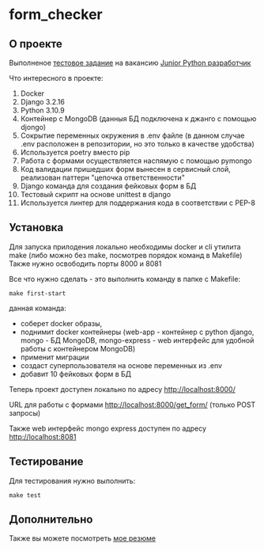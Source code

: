 # form_checker

## О проекте

Выполненое [тестовое задание](https://docs.google.com/document/d/1fMFwPBs53xzcrltEFOpEG4GWTaQ-5jvVLrNT6_hmC7I/edit?usp=sharing) на вакансию [Junior Python разработчик](https://ufa.hh.ru/vacancy/74409375)

Что интересного в проекте:
1. Docker
2. Django 3.2.16
3. Python 3.10.9
4. Контейнер с MongoDB (данныя БД подключена к джанго с помощью djongo)
5. Сокрытие переменных окружения в .env файле (в данном случае .env расположен в репозитории, но это только в качестве удобства)
6. Используется poetry вместо pip
7. Работа с формами осуществляется наспямую с помощью pymongo
8. Код валидации пришедших форм вынесен в сервисный слой, реализован паттерн "цепочка ответственности"
9. Django команда для создания фейковых форм в БД
10. Тестовый скрипт на основе unittest в django
11. Используется линтер для поддержания кода в соответствии с PEP-8

## Установка

Для запуска прилодения локально необходимы docker и cli утилита make (либо можно без make, посмотрев порядок команд в Makefile)
Также нужно освободить порты 8000 и 8081

Все что нужно сделать - это выполнить команду в папке с Makefile:

```
make first-start
```
данная команда: 
- соберет docker образы, 
- поднимит docker контейнеры (web-app - контейнер с python django, mongo - БД MongoDB, mongo-express - web интерфейс для удобной работы с контейнером MongoDB)
- применит миграции
- создаст суперпользователя на основе переменных из .env
- добавит 10 фейковых форм в БД

Теперь проект доступен локально по адресу [http://localhost:8000/](http://localhost:8000/)

URL для работы с формами [http://localhost:8000/get_form/](http://localhost:8000/get_form/) (только POST запросы)

Также web интерфейс mongo express доступен по адресу [http://localhost:8081](http://localhost:8081)

## Тестирование

Для тестирования нужно выполнить:

```
make test
```

## Дополнительно

Также вы можете посмотреть [мое резюме](https://hh.ru/resume/0851fb64ff097b9c040039ed1f6c4770425865)